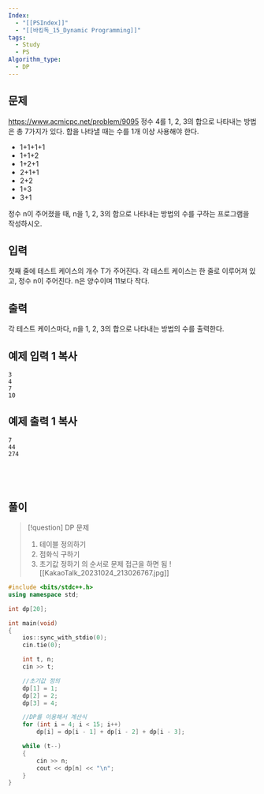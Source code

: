 ```yaml
---
Index:
  - "[[PSIndex]]"
  - "[[바킹독_15_Dynamic Programming]]"
tags:
  - Study
  - PS
Algorithm_type:
  - DP
---
```


## 문제
https://www.acmicpc.net/problem/9095
정수 4를 1, 2, 3의 합으로 나타내는 방법은 총 7가지가 있다. 합을 나타낼 때는 수를 1개 이상 사용해야 한다.

- 1+1+1+1
- 1+1+2
- 1+2+1
- 2+1+1
- 2+2
- 1+3
- 3+1

정수 n이 주어졌을 때, n을 1, 2, 3의 합으로 나타내는 방법의 수를 구하는 프로그램을 작성하시오.

## 입력

첫째 줄에 테스트 케이스의 개수 T가 주어진다. 각 테스트 케이스는 한 줄로 이루어져 있고, 정수 n이 주어진다. n은 양수이며 11보다 작다.

## 출력

각 테스트 케이스마다, n을 1, 2, 3의 합으로 나타내는 방법의 수를 출력한다.

## 예제 입력 1 복사

```
3
4
7
10
```

## 예제 출력 1 복사

```
7
44
274
```
   
---
## 풀이
> [!question] DP 문제
> 1. 테이블 정의하기
> 2. 점화식 구하기
> 3. 초기값 정하기
> 의 순서로 문제 접근을 하면 됨
> ![[KakaoTalk_20231024_213026767.jpg]]
```cpp
#include <bits/stdc++.h>
using namespace std;

int dp[20];

int main(void) 
{
	ios::sync_with_stdio(0);
	cin.tie(0);

	int t, n;
	cin >> t;

	//초기값 정의
	dp[1] = 1;
	dp[2] = 2;
	dp[3] = 4;

	//DP를 이용해서 계산식
	for (int i = 4; i < 15; i++)
		dp[i] = dp[i - 1] + dp[i - 2] + dp[i - 3];

	while (t--)
	{
		cin >> n;
		cout << dp[n] << "\n";
	}
}
```